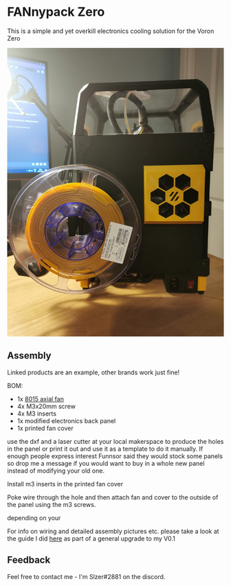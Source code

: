 # FANnypack Zero

This is a simple and yet overkill electronics cooling solution for the Voron Zero

![](installed.jpg)

## Assembly

Linked products are an example, other brands work just fine!

BOM:
- 1x [8015 axial fan](https://s.click.aliexpress.com/e/_AURPhP)
- 4x M3x20mm screw
- 4x M3 inserts
- 1x modified electronics back panel 
- 1x printed fan cover

use the dxf and a laser cutter at your local makerspace to produce the holes in the panel or print it out and use it as a template to do it manually. If enough people express interest Funnsor said they would stock some panels so drop me a message if you would want to buy in a whole new panel instead of modifying your old one.

Install m3 inserts in the printed fan cover

Poke wire through the hole and then attach fan and cover to the outside of the panel using the m3 screws.

depending on your 

For info on wiring and detailed assembly pictures etc. please take a look at the guide I did [here](https://3dpandme.com/?p=406) as part of a general upgrade to my V0.1

## Feedback

Feel free to contact me - I'm Slzer#2881 on the discord.

